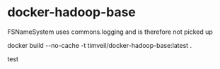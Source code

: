 # docker-hadoop-base

FSNameSystem uses commons.logging and is therefore not picked up

docker build --no-cache -t timveil/docker-hadoop-base:latest .

test
